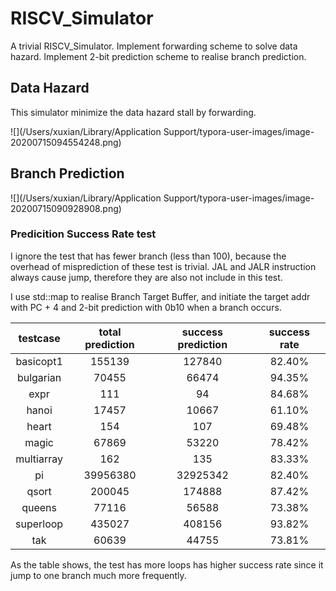 # RISCV_Simulator
A trivial RISCV_Simulator. Implement forwarding scheme to solve data hazard. Implement 2-bit prediction scheme to realise branch prediction.

## Data Hazard

This simulator minimize the data hazard stall by forwarding.

![](/Users/xuxian/Library/Application Support/typora-user-images/image-20200715094554248.png)

## Branch Prediction

![](/Users/xuxian/Library/Application Support/typora-user-images/image-20200715090928908.png)

### Predicition Success Rate test

I ignore the test that has fewer branch (less than 100), because the overhead of misprediction of these test is trivial. JAL and JALR instruction always cause jump, therefore they are also not include in this test.

I use std::map to realise Branch Target Buffer, and initiate the target addr with PC + 4 and 2-bit prediction with 0b10 when a branch occurs.

|  testcase  | total prediction | success prediction | success rate |
| :--------: | :--------------: | :----------------: | :----------: |
| basicopt1  |      155139      |       127840       |    82.40%    |
| bulgarian  |      70455       |       66474        |    94.35%    |
|    expr    |       111        |         94         |    84.68%    |
|   hanoi    |      17457       |       10667        |    61.10%    |
|   heart    |       154        |        107         |    69.48%    |
|   magic    |      67869       |       53220        |    78.42%    |
| multiarray |       162        |        135         |    83.33%    |
|     pi     |     39956380     |      32925342      |    82.40%    |
|   qsort    |      200045      |       174888       |    87.42%    |
|queens|  77116       | 56588 | 73.38% |
|superloop|435027|408156|93.82%|
|tak|60639|44755|73.81%|

As the table shows, the test has more loops has higher success rate since it jump to one branch much more frequently.





